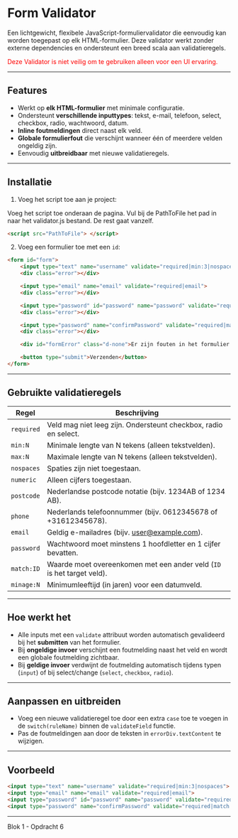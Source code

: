 # Form Validator

Een lichtgewicht, flexibele JavaScript-formuliervalidator die eenvoudig kan worden toegepast op elk HTML-formulier. Deze validator werkt zonder externe dependencies en ondersteunt een breed scala aan validatieregels.

<span style="color:red">Deze Validator is niet veilig om te gebruiken alleen voor een UI ervaring.</span>

---

## Features

- Werkt op **elk HTML-formulier** met minimale configuratie.  
- Ondersteunt **verschillende inputtypes**: tekst, e-mail, telefoon, select, checkbox, radio, wachtwoord, datum.  
- **Inline foutmeldingen** direct naast elk veld.  
- **Globale formulierfout** die verschijnt wanneer één of meerdere velden ongeldig zijn.  
- Eenvoudig **uitbreidbaar** met nieuwe validatieregels.  

---

## Installatie

1. Voeg het script toe aan je project:

Voeg het script toe onderaan de pagina. Vul bij de PathToFile het pad in naar het validator.js bestand. De rest gaat vanzelf.

```html
<script src="PathToFile"> </script>
```

2. Voeg een formulier toe met een `id`:

```html
<form id="form">
    <input type="text" name="username" validate="required|min:3|nospaces">
    <div class="error"></div>

    <input type="email" name="email" validate="required|email">
    <div class="error"></div>

    <input type="password" id="password" name="password" validate="required|password|min:8">
    <div class="error"></div>

    <input type="password" name="confirmPassword" validate="required|match:password">
    <div class="error"></div>

    <div id="formError" class="d-none">Er zijn fouten in het formulier.</div>

    <button type="submit">Verzenden</button>
</form>
```

---

## Gebruikte validatieregels

| Regel           | Beschrijving                                                                |
|-----------------|-----------------------------------------------------------------------------|
| `required`      | Veld mag niet leeg zijn. Ondersteunt checkbox, radio en select.             |
| `min:N`         | Minimale lengte van N tekens (alleen tekstvelden).                          |
| `max:N`         | Maximale lengte van N tekens (alleen tekstvelden).                          |
| `nospaces`      | Spaties zijn niet toegestaan.                                               |
| `numeric`       | Alleen cijfers toegestaan.                                                  |
| `postcode`      | Nederlandse postcode notatie (bijv. 1234AB of 1234 AB).                     |
| `phone`         | Nederlands telefoonnummer (bijv. 0612345678 of +31612345678).               |
| `email`         | Geldig e-mailadres (bijv. user@example.com).                                |
| `password`      | Wachtwoord moet minstens 1 hoofdletter en 1 cijfer bevatten.                |
| `match:ID`      | Waarde moet overeenkomen met een ander veld (`ID` is het target veld).      |
| `minage:N`      | Minimumleeftijd (in jaren) voor een datumveld.                              |

---

## Hoe werkt het

- Alle inputs met een `validate` attribuut worden automatisch gevalideerd bij het **submitten** van het formulier.  
- Bij **ongeldige invoer** verschijnt een foutmelding naast het veld en wordt een globale foutmelding zichtbaar.  
- Bij **geldige invoer** verdwijnt de foutmelding automatisch tijdens typen (`input`) of bij select/change (`select`, `checkbox`, `radio`).  

---

## Aanpassen en uitbreiden

- Voeg een nieuwe validatieregel toe door een extra `case` toe te voegen in de `switch(ruleName)` binnen de `validateField` functie.  
- Pas de foutmeldingen aan door de teksten in `errorDiv.textContent` te wijzigen.  

---

## Voorbeeld

```html
<input type="text" name="username" validate="required|min:3|nospaces">
<input type="email" name="email" validate="required|email">
<input type="password" id="password" name="password" validate="required|password|min:8">
<input type="password" name="confirmPassword" validate="required|match:password">
```

---

Blok 1 - Opdracht 6



